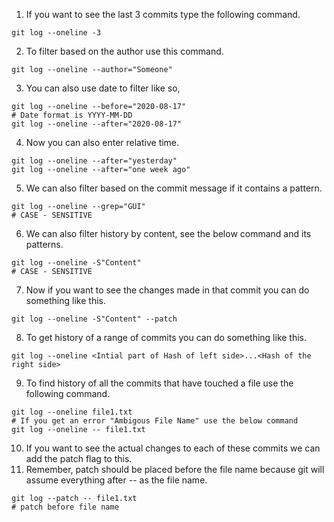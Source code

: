 1. If you want to see the last 3 commits type the following command.
``` shell
git log --oneline -3
```
2. To filter based on the author use this command.
``` shell
git log --oneline --author="Someone"
```
3. You can also use date to filter like so,
``` shell
git log --oneline --before="2020-08-17"
# Date format is YYYY-MM-DD
git log --oneline --after="2020-08-17"
```
4. Now you can also enter relative time.
``` shell
git log --oneline --after="yesterday"
git log --oneline --after="one week ago"
```
5. We can also filter based on the commit message if it contains a pattern.
``` shell
git log --oneline --grep="GUI"
# CASE - SENSITIVE
```
6. We can also filter history by content, see the below command and its patterns.
``` shell
git log --oneline -S"Content"
# CASE - SENSITIVE
```
7. Now if you want to see the changes made in that commit you can do something like this.
``` shell
git log --oneline -S"Content" --patch
```
8. To get history of a range of commits you can do something like this.
``` shell
git log --oneline <Intial part of Hash of left side>...<Hash of the right side>
```
9. To find history of all the commits that have touched a file use the following command.
``` shell
git log --oneline file1.txt
# If you get an error "Ambigous File Name" use the below command
git log --oneline -- file1.txt
```
10. If you want to see the actual changes to each of these commits we can add the patch flag to this.
11. Remember, patch should be placed before the file name because git will assume everything after -- as the file name.
``` shell
git log --patch -- file1.txt
# patch before file name
```